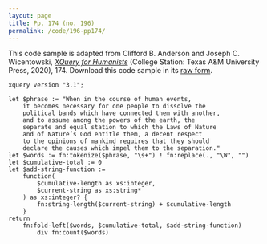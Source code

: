 ```yaml
---
layout: page
title: Pp. 174 (no. 196)
permalink: /code/196-pp174/
---
```


This code sample is adapted from Clifford B. Anderson and Joseph C. Wicentowski, 
[_XQuery for Humanists_](/) (College Station: Texas A&M University Press, 2020), 174. 
Download this code sample in its [raw form](/code/196-pp174/196-pp174.xq).

```xquery
xquery version "3.1";

let $phrase := "When in the course of human events,
    it becomes necessary for one people to dissolve the
    political bands which have connected them with another,
    and to assume among the powers of the earth, the
    separate and equal station to which the Laws of Nature
    and of Nature’s God entitle them, a decent respect
    to the opinions of mankind requires that they should
    declare the causes which impel them to the separation."
let $words := fn:tokenize($phrase, "\s+") ! fn:replace(., "\W", "")
let $cumulative-total := 0
let $add-string-function :=
    function(
        $cumulative-length as xs:integer,
        $current-string as xs:string*
    ) as xs:integer? {
        fn:string-length($current-string) + $cumulative-length
    }
return
    fn:fold-left($words, $cumulative-total, $add-string-function)
        div fn:count($words)
```  
